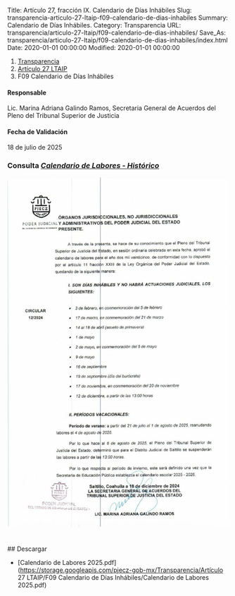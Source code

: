 Title: Artículo 27, fracción IX. Calendario de Días Inhábiles
Slug: transparencia-articulo-27-ltaip-f09-calendario-de-dias-inhabiles
Summary: Calendario de Días Inhábiles.
Category: Transparencia
URL: transparencia/articulo-27-ltaip/f09-calendario-de-dias-inhabiles/
Save_As: transparencia/articulo-27-ltaip/f09-calendario-de-dias-inhabiles/index.html
Date: 2020-01-01 00:00:00
Modified: 2020-01-01 00:00:00


<nav aria-label="breadcrumb">
<ol class="breadcrumb">
<li class="breadcrumb-item"><a href="../../">Transparencia</a></li>
<li class="breadcrumb-item"><a href="../">Artículo 27 LTAIP</a></li>
<li class="breadcrumb-item active" aria-current="page">F09 Calendario de Días Inhábiles</li>
</ol>
</nav>



#### Responsable

Lic. Marina Adriana Galindo Ramos, Secretaria General de Acuerdos del Pleno del Tribunal Superior de Justicia


#### Fecha de Validación

18 de julio de 2025



### Consulta [*Calendario de Labores - Histórico*](https://www.pjecz.gob.mx/calendario-de-labores/)

<img class="img-fluid" src="Calendario de Labores 2025.jpg" alt="Trimestral">
## Descargar

- [Calendario de Labores 2025.pdf](https://storage.googleapis.com/pjecz-gob-mx/Transparencia/Artículo 27 LTAIP/F09 Calendario de Días Inhábiles/Calendario de Labores 2025.pdf)
